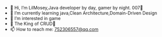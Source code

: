 - 👋 Hi, I’m LilMosey,Java developer by day, gamer by night. 007🤪
- 🌱 I’m currently learning java,Clean Architecture,Domain-Driven Design
- 👀 I’m interested in game
- 👑 The King of CRUD🤪
- 📫 How to reach me: 752306557@qq.com





